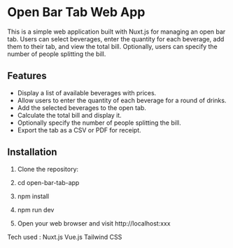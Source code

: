 # Open Bar Tab Web App

This is a simple web application built with Nuxt.js for managing an open bar tab. Users can select beverages, enter the quantity for each beverage, add them to their tab, and view the total bill. Optionally, users can specify the number of people splitting the bill.
## Features

- Display a list of available beverages with prices.
- Allow users to enter the quantity of each beverage for a round of drinks.
- Add the selected beverages to the open tab.
- Calculate the total bill and display it.
- Optionally specify the number of people splitting the bill.
- Export the tab as a CSV or PDF for receipt.

## Installation

1. Clone the repository:

2. cd open-bar-tab-app

3. npm install

4. npm run dev

5. Open your web browser and visit http://localhost:xxx

Tech used :
Nuxt.js
Vue.js
Tailwind CSS
